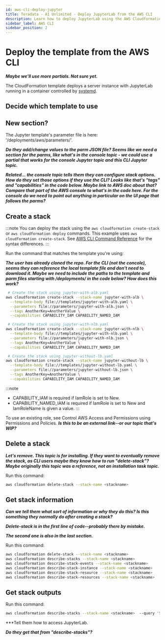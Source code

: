 ```yaml
---
id: aws-cli-deploy-jupyter
title: Teradata - AI Unlimited - Deploy JupyterLab from the AWS CLI
description: Learn how to deploy JupyterLab using the AWS Cloudformation template from the AWS CLI.
sidebar_label: AWS CLI
sidebar_position: 2
---
```


# Deploy the template from the AWS CLI

***Maybe we'll use more partials. Not sure yet.***

The CloudFormation template deploys a server instance with JupyterLab running in a container controlled by [systemd](../../../../glossary.md#glo-systemd).


## Decide which template to use
<!--
import MyPartial from '/docs/_partials/_choose-aws-jupyter-template.mdx';

<MyPartial />
-->

## New section?

The Jupyter template's parameter file is here: '/deployments/aws/parameters/'.

***Do they add/change values to the parm JSON file? Seems like we need a section for the parms, like what's in the console topic - we could use a partial that works for the console Jupyter topic and this CLI Jupyter topic.***

***Related... the console topic tells them they can configure stack options. How do they set those options if they use the CLI? Looks like that's "tags" and "capabilities" in the code below. Maybe link to AWS doc about that? Compare that part of the AWS console to what's in the code here. For the console do we need to point out anything in particular on the UI page that follows the parms?***


## Create a stack

:::note
You can deploy the stack using the `aws cloudformation create-stack` or `aws cloudformation deploy` commands. This example uses `aws cloudformation create-stack`. See [AWS CLI Command Reference](https://docs.aws.amazon.com/cli/latest/reference/cloudformation/#cli-aws-cloudformation) for the syntax differences.
:::

Run the command that matches the template you're using:

***The user has already cloned the repo. For the CLI (not the concole), seems they can reference the local template file and don't need to download it. Maybe we need to include the paths to the template and parm files starting with /deployments/ in the code below? How does this work?***

```bash
 # Create the stack using jupyter-with-alb.yaml
aws cloudformation create-stack --stack-name jupyter-with-alb \
  --template-body file://templates/jupyter-with-alb.yaml \
  --parameters file://parameters/jupyter-with-alb.json \
  --tags AnotherKey=AnotherValue \
  --capabilities CAPABILITY_IAM CAPABILITY_NAMED_IAM
```

```bash
 # Create the stack using jupyter-with-nlb.yaml
aws cloudformation create-stack --stack-name jupyter-with-nlb \
  --template-body file://templates/jupyter-with-nlb.yaml \
  --parameters file://parameters/jupyter-with-nlb.json \
  --tags AnotherKey=AnotherValue \
  --capabilities CAPABILITY_IAM CAPABILITY_NAMED_IAM
```

```bash
 # Create the stack using jupyter-without-lb.yaml
aws cloudformation create-stack --stack-name jupyter-without-lb \
  --template-body file://templates/jupyter-without-lb.yaml \
  --parameters file://parameters/jupyter-without-lb.json \
  --tags AnotherKey=AnotherValue \
  --capabilities CAPABILITY_IAM CAPABILITY_NAMED_IAM
```


:::note 
- CAPABILITY_IAM is required if IamRole is set to New.
- CAPABILITY_NAMED_IAM is required if IamRole is set to New and IamRoleName is given a value.
:::

To use an existing role, see Control AWS Access and Permissions using Permissions and Policies. ***Is this to be an external link--or our topic that's WIP?***


## Delete a stack

***Let's remove. This topic is for installing. If they want to eventually remove the stack, as CLI users maybe they know how to run "delete-stack"? Maybe originally this topic was a reference, not an installation task topic.***

Run this command:

```bash
aws cloudformation delete-stack --stack-name <stackname> 
```

## Get stack information

***Can we tell them what sort of information or why they do this? Is this something they normally do after creating a stack?***

***Delete-stack is in the first line of code--probably there by mistake.***

***The second one is also in the last section.***

Run this command:

```bash
aws cloudformation delete-stack --stack-name <stackname>
aws cloudformation describe-stacks --stack-name <stackname> 
aws cloudformation describe-stack-events --stack-name <stackname> 
aws cloudformation describe-stack-instance --stack-name <stackname> 
aws cloudformation describe-stack-resource --stack-name <stackname> 
aws cloudformation describe-stack-resources --stack-name <stackname>
```

## Get stack outputs

Run this command:

```bash
aws cloudformation describe-stacks --stack-name <stackname>  --query 'Stacks[0].Outputs' --output table
```

***Tell them how to access JupyterLab. 

***Do they get that from "describe-stacks"?***